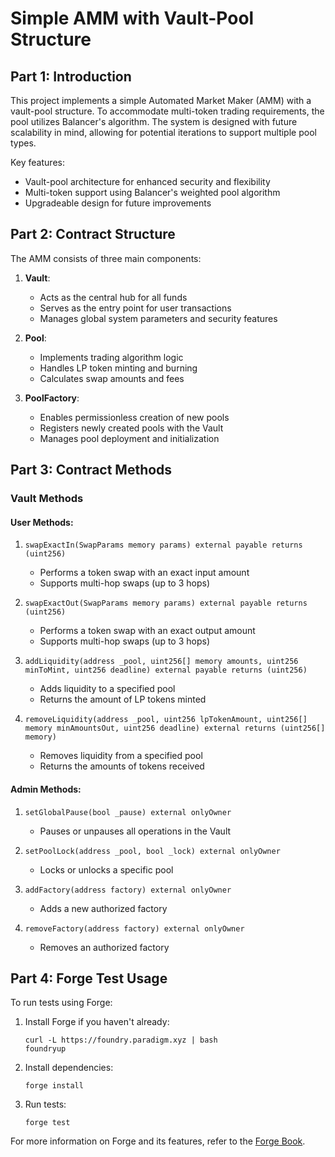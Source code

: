 # Simple AMM with Vault-Pool Structure

## Part 1: Introduction

This project implements a simple Automated Market Maker (AMM) with a vault-pool structure. To accommodate multi-token trading requirements, the pool utilizes Balancer's algorithm. The system is designed with future scalability in mind, allowing for potential iterations to support multiple pool types.

Key features:
- Vault-pool architecture for enhanced security and flexibility
- Multi-token support using Balancer's weighted pool algorithm
- Upgradeable design for future improvements

## Part 2: Contract Structure

The AMM consists of three main components:

1. **Vault**: 
   - Acts as the central hub for all funds
   - Serves as the entry point for user transactions
   - Manages global system parameters and security features

2. **Pool**: 
   - Implements trading algorithm logic
   - Handles LP token minting and burning
   - Calculates swap amounts and fees

3. **PoolFactory**: 
   - Enables permissionless creation of new pools
   - Registers newly created pools with the Vault
   - Manages pool deployment and initialization

## Part 3: Contract Methods

### Vault Methods

#### User Methods:
1. `swapExactIn(SwapParams memory params) external payable returns (uint256)`
   - Performs a token swap with an exact input amount
   - Supports multi-hop swaps (up to 3 hops)

2. `swapExactOut(SwapParams memory params) external payable returns (uint256)`
   - Performs a token swap with an exact output amount
   - Supports multi-hop swaps (up to 3 hops)

3. `addLiquidity(address _pool, uint256[] memory amounts, uint256 minToMint, uint256 deadline) external payable returns (uint256)`
   - Adds liquidity to a specified pool
   - Returns the amount of LP tokens minted

4. `removeLiquidity(address _pool, uint256 lpTokenAmount, uint256[] memory minAmountsOut, uint256 deadline) external returns (uint256[] memory)`
   - Removes liquidity from a specified pool
   - Returns the amounts of tokens received

#### Admin Methods:
1. `setGlobalPause(bool _pause) external onlyOwner`
   - Pauses or unpauses all operations in the Vault

2. `setPoolLock(address _pool, bool _lock) external onlyOwner`
   - Locks or unlocks a specific pool

3. `addFactory(address factory) external onlyOwner`
   - Adds a new authorized factory

4. `removeFactory(address factory) external onlyOwner`
   - Removes an authorized factory

## Part 4: Forge Test Usage

To run tests using Forge:

1. Install Forge if you haven't already:
   ```
   curl -L https://foundry.paradigm.xyz | bash
   foundryup
   ```

2. Install dependencies:
   ```
   forge install
   ```

3. Run tests:
   ```
   forge test
   ```
   
For more information on Forge and its features, refer to the [Forge Book](https://book.getfoundry.sh/).